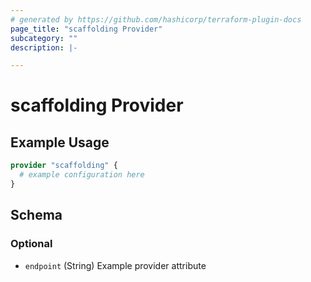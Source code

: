 ```yaml
---
# generated by https://github.com/hashicorp/terraform-plugin-docs
page_title: "scaffolding Provider"
subcategory: ""
description: |-

---
```


# scaffolding Provider



## Example Usage

```terraform
provider "scaffolding" {
  # example configuration here
}
```

<!-- schema generated by tfplugindocs -->
## Schema

### Optional

- `endpoint` (String) Example provider attribute
